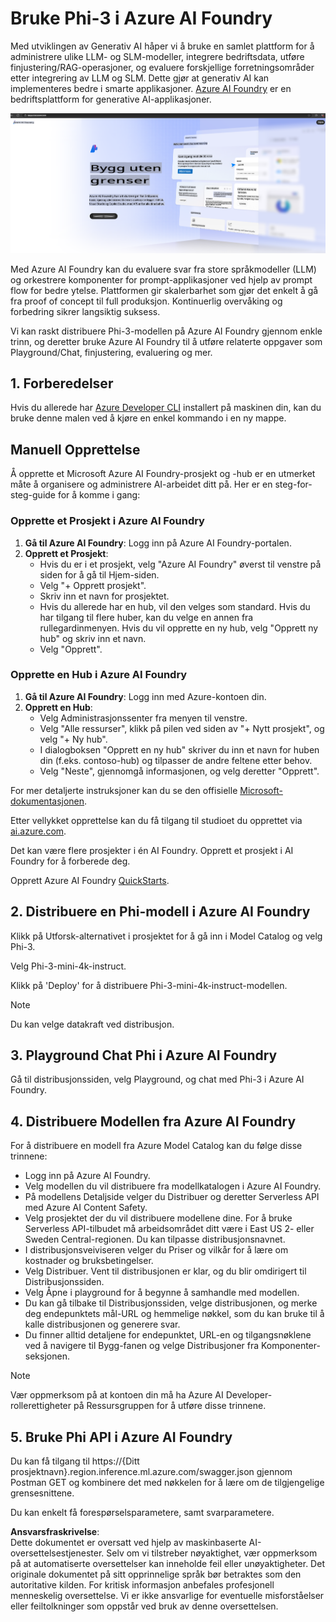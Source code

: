 # **Bruke Phi-3 i Azure AI Foundry**

Med utviklingen av Generativ AI håper vi å bruke en samlet plattform for å administrere ulike LLM- og SLM-modeller, integrere bedriftsdata, utføre finjustering/RAG-operasjoner, og evaluere forskjellige forretningsområder etter integrering av LLM og SLM. Dette gjør at generativ AI kan implementeres bedre i smarte applikasjoner. [Azure AI Foundry](https://ai.azure.com) er en bedriftsplattform for generative AI-applikasjoner.

![aistudo](../../../../translated_images/aifoundry_home.ffa4fe13d11f26171097f8666a1db96ac0979ffa1adde80374c60d1136c7e1de.no.png)

Med Azure AI Foundry kan du evaluere svar fra store språkmodeller (LLM) og orkestrere komponenter for prompt-applikasjoner ved hjelp av prompt flow for bedre ytelse. Plattformen gir skalerbarhet som gjør det enkelt å gå fra proof of concept til full produksjon. Kontinuerlig overvåking og forbedring sikrer langsiktig suksess.

Vi kan raskt distribuere Phi-3-modellen på Azure AI Foundry gjennom enkle trinn, og deretter bruke Azure AI Foundry til å utføre relaterte oppgaver som Playground/Chat, finjustering, evaluering og mer.

## **1. Forberedelser**

Hvis du allerede har [Azure Developer CLI](https://learn.microsoft.com/azure/developer/azure-developer-cli/overview?WT.mc_id=aiml-138114-kinfeylo) installert på maskinen din, kan du bruke denne malen ved å kjøre en enkel kommando i en ny mappe.

## Manuell Opprettelse

Å opprette et Microsoft Azure AI Foundry-prosjekt og -hub er en utmerket måte å organisere og administrere AI-arbeidet ditt på. Her er en steg-for-steg-guide for å komme i gang:

### Opprette et Prosjekt i Azure AI Foundry

1. **Gå til Azure AI Foundry**: Logg inn på Azure AI Foundry-portalen.
2. **Opprett et Prosjekt**:
   - Hvis du er i et prosjekt, velg "Azure AI Foundry" øverst til venstre på siden for å gå til Hjem-siden.
   - Velg "+ Opprett prosjekt".
   - Skriv inn et navn for prosjektet.
   - Hvis du allerede har en hub, vil den velges som standard. Hvis du har tilgang til flere huber, kan du velge en annen fra rullegardinmenyen. Hvis du vil opprette en ny hub, velg "Opprett ny hub" og skriv inn et navn.
   - Velg "Opprett".

### Opprette en Hub i Azure AI Foundry

1. **Gå til Azure AI Foundry**: Logg inn med Azure-kontoen din.
2. **Opprett en Hub**:
   - Velg Administrasjonssenter fra menyen til venstre.
   - Velg "Alle ressurser", klikk på pilen ved siden av "+ Nytt prosjekt", og velg "+ Ny hub".
   - I dialogboksen "Opprett en ny hub" skriver du inn et navn for huben din (f.eks. contoso-hub) og tilpasser de andre feltene etter behov.
   - Velg "Neste", gjennomgå informasjonen, og velg deretter "Opprett".

For mer detaljerte instruksjoner kan du se den offisielle [Microsoft-dokumentasjonen](https://learn.microsoft.com/azure/ai-studio/how-to/create-projects).

Etter vellykket opprettelse kan du få tilgang til studioet du opprettet via [ai.azure.com](https://ai.azure.com/).

Det kan være flere prosjekter i én AI Foundry. Opprett et prosjekt i AI Foundry for å forberede deg.

Opprett Azure AI Foundry [QuickStarts](https://learn.microsoft.com/azure/ai-studio/quickstarts/get-started-code).

## **2. Distribuere en Phi-modell i Azure AI Foundry**

Klikk på Utforsk-alternativet i prosjektet for å gå inn i Model Catalog og velg Phi-3.

Velg Phi-3-mini-4k-instruct.

Klikk på 'Deploy' for å distribuere Phi-3-mini-4k-instruct-modellen.

> [!NOTE]
>
> Du kan velge datakraft ved distribusjon.

## **3. Playground Chat Phi i Azure AI Foundry**

Gå til distribusjonssiden, velg Playground, og chat med Phi-3 i Azure AI Foundry.

## **4. Distribuere Modellen fra Azure AI Foundry**

For å distribuere en modell fra Azure Model Catalog kan du følge disse trinnene:

- Logg inn på Azure AI Foundry.
- Velg modellen du vil distribuere fra modellkatalogen i Azure AI Foundry.
- På modellens Detaljside velger du Distribuer og deretter Serverless API med Azure AI Content Safety.
- Velg prosjektet der du vil distribuere modellene dine. For å bruke Serverless API-tilbudet må arbeidsområdet ditt være i East US 2- eller Sweden Central-regionen. Du kan tilpasse distribusjonsnavnet.
- I distribusjonsveiviseren velger du Priser og vilkår for å lære om kostnader og bruksbetingelser.
- Velg Distribuer. Vent til distribusjonen er klar, og du blir omdirigert til Distribusjonssiden.
- Velg Åpne i playground for å begynne å samhandle med modellen.
- Du kan gå tilbake til Distribusjonssiden, velge distribusjonen, og merke deg endepunktets mål-URL og hemmelige nøkkel, som du kan bruke til å kalle distribusjonen og generere svar.
- Du finner alltid detaljene for endepunktet, URL-en og tilgangsnøklene ved å navigere til Bygg-fanen og velge Distribusjoner fra Komponenter-seksjonen.

> [!NOTE]
> Vær oppmerksom på at kontoen din må ha Azure AI Developer-rollerettigheter på Ressursgruppen for å utføre disse trinnene.

## **5. Bruke Phi API i Azure AI Foundry**

Du kan få tilgang til https://{Ditt prosjektnavn}.region.inference.ml.azure.com/swagger.json gjennom Postman GET og kombinere det med nøkkelen for å lære om de tilgjengelige grensesnittene.

Du kan enkelt få forespørselsparametere, samt svarparametere.

**Ansvarsfraskrivelse**:  
Dette dokumentet er oversatt ved hjelp av maskinbaserte AI-oversettelsestjenester. Selv om vi tilstreber nøyaktighet, vær oppmerksom på at automatiserte oversettelser kan inneholde feil eller unøyaktigheter. Det originale dokumentet på sitt opprinnelige språk bør betraktes som den autoritative kilden. For kritisk informasjon anbefales profesjonell menneskelig oversettelse. Vi er ikke ansvarlige for eventuelle misforståelser eller feiltolkninger som oppstår ved bruk av denne oversettelsen.